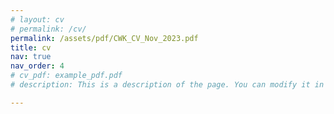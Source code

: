```yaml
---
# layout: cv
# permalink: /cv/
permalink: /assets/pdf/CWK_CV_Nov_2023.pdf
title: cv
nav: true
nav_order: 4
# cv_pdf: example_pdf.pdf
# description: This is a description of the page. You can modify it in 'pages/_cv.md'. You can also change or remove the top pdf download button.

---
```

